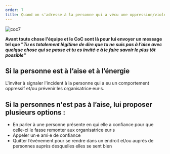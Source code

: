 ```yaml
---
order: 7
title: Quand on s'adresse à la personne qui a vécu une oppression/violence
---
```


![coc7](https://raw.githubusercontent.com/Julia-barbelane/reflexions/master/photos/code-of-conduct/coc-7.png)

**Avant toute chose l'équipe et le CoC sont là pour lui envoyer un message tel que "*Tu es totalement légitime de dire que tu ne suis pas à l’aise avec quelque chose qui se passe et tu es invité·e à le faire savoir le plus tôt possible*"**

## Si la personne est à l’aise et à l’énergie
L'inviter à signaler l'incident à la personne qui a eu un comportement oppressif et/ou prévenir les organisatrice·eur·s.

## Si la personnes n'est pas à l’aise, lui proposer plusieurs options :
- En parler à une personne présente en qui elle a confiance pour que celle-ci le fasse remonter aux organisatrice·eur·s  
- Appeler un·e ami·e de confiance  
- Quitter l’événement pour se rendre dans un endroit et/ou auprès de personnes auprès desquelles elles se sent bien  
